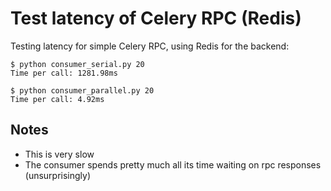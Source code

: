 Test latency of Celery RPC (Redis)
==================================

Testing latency for simple Celery RPC, using Redis for the backend:

    $ python consumer_serial.py 20
    Time per call: 1281.98ms
    
    $ python consumer_parallel.py 20
    Time per call: 4.92ms


Notes
-----

* This is very slow
* The consumer spends pretty much all its time waiting on 
  rpc responses (unsurprisingly)
